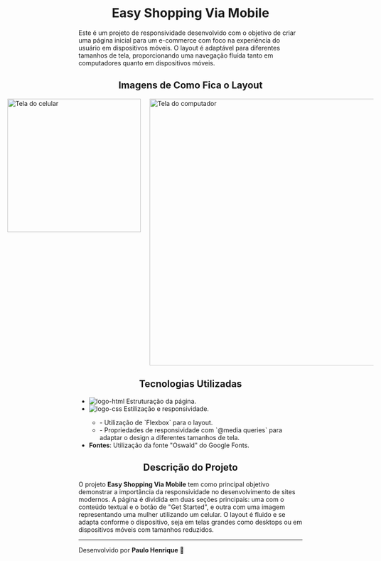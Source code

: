 <h1 align="center">Easy Shopping Via Mobile</h1>

<p>Este é um projeto de responsividade desenvolvido com o objetivo de criar uma página inicial para um e-commerce com foco na experiência do usuário em dispositivos móveis. O layout é adaptável para diferentes tamanhos de tela, proporcionando uma navegação fluída tanto em computadores quanto em dispositivos móveis.</p>

<h2 align="center">Imagens de Como Fica o Layout</h2>

<div style="display: flex; justify-content: center; gap: 20px;">
  <img src="https://github.com/phchris95/projeto-easy-shopping/blob/main/img/tela-phone-easy-shopping.PNG?raw=true" alt="Tela do celular" width="300px"/>
  <img src="https://github.com/phchris95/projeto-easy-shopping/blob/main/img/tela-pc-easy-shopping.PNG?raw=true" alt="Tela do computador" width="600px"/>
</div>

<h2 align="center">Tecnologias Utilizadas</h2>
<ul>
  <li> <img src="https://img.shields.io/badge/HTML5-E34F26?style=for-the-badge&logo=html5&logoColor=white" alt="logo-html"/> Estruturação da página. </li>
  <li><img src="https://img.shields.io/badge/CSS-239120?&style=for-the-badge&logo=css3&logoColor=white" alt="logo-css"/> Estilização e responsividade.</li>
    <ul>  
      <li>- Utilização de `Flexbox` para o layout.</li>
      <li>- Propriedades de responsividade com `@media queries` para adaptar o design a diferentes tamanhos de tela.</li>
    </ul> 
  <li><strong>Fontes</strong>: Utilização da fonte "Oswald" do Google Fonts.</li>
</ul>

<h2 align="center">Descrição do Projeto</h2>

<p>O projeto <strong>Easy Shopping Via Mobile</strong> tem como principal objetivo demonstrar a importância da responsividade no desenvolvimento de sites modernos. A página é dividida em duas seções principais: uma com o conteúdo textual e o botão de "Get Started", e outra com uma imagem representando uma mulher utilizando um celular. O layout é fluido e se adapta conforme o dispositivo, seja em telas grandes como desktops ou em dispositivos móveis com tamanhos reduzidos.</p>

---

Desenvolvido por **Paulo Henrique** 🚀
